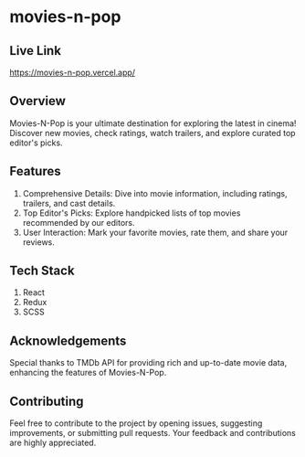 # movies-n-pop

## Live Link

https://movies-n-pop.vercel.app/

## Overview

Movies-N-Pop is your ultimate destination for exploring the latest in cinema! Discover new movies, check ratings, watch trailers, and explore curated top editor's picks.

## Features

1. Comprehensive Details: Dive into movie information, including ratings, trailers, and cast details.
2. Top Editor's Picks: Explore handpicked lists of top movies recommended by our editors.
3. User Interaction: Mark your favorite movies, rate them, and share your reviews.

## Tech Stack

1. React
2. Redux
3. SCSS

## Acknowledgements

Special thanks to TMDb API for providing rich and up-to-date movie data, enhancing the features of Movies-N-Pop.

## Contributing

Feel free to contribute to the project by opening issues, suggesting improvements, or submitting pull requests. Your feedback and contributions are highly appreciated.
